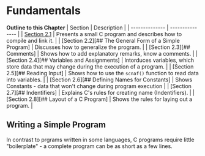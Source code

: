 # Fundamentals

**Outline to this Chapter**
| Section | Description |
| -------------- | --------------- |
| [Section 2.1](#writing-a-simple-program) | Presents a small C program and describes how to compile and link it. |
| [Section 2.2][## The General Form of a Simple Program] | Discusses how to generalize the program. |
| [Section 2.3][## Comments] | Shows how to add explanatory remarks, know a comments. |
| [Section 2.4][## Variables and Assignments] | Intorduces variables, which store data that may change during the execution of a program. |
| [Section 2.5][## Reading Input] | Shows how to use the `scnaf()` function to read data into variables. |
| [Section 2.6][## Defining Names for Constants] | Shows Constants - data that won't change during program execution |
| [Section 2.7][## Indentifiers] | Explains C's rules for creating name (Indentifiers). |
| [Section 2.8][## Layout of a C Program] | Shows the rules for laying out a program. |

## Writing a Simple Program

In contrast to prgrams written in some languages, C programs require little "boilerplate" - a complete program can be as short as a few lines.

